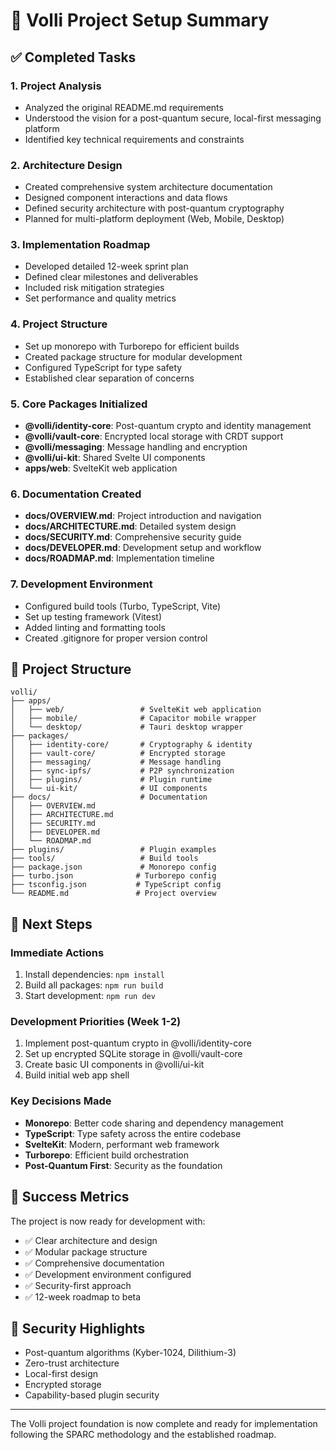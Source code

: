 # 🚀 Volli Project Setup Summary

## ✅ Completed Tasks

### 1. Project Analysis
- Analyzed the original README.md requirements
- Understood the vision for a post-quantum secure, local-first messaging platform
- Identified key technical requirements and constraints

### 2. Architecture Design
- Created comprehensive system architecture documentation
- Designed component interactions and data flows
- Defined security architecture with post-quantum cryptography
- Planned for multi-platform deployment (Web, Mobile, Desktop)

### 3. Implementation Roadmap
- Developed detailed 12-week sprint plan
- Defined clear milestones and deliverables
- Included risk mitigation strategies
- Set performance and quality metrics

### 4. Project Structure
- Set up monorepo with Turborepo for efficient builds
- Created package structure for modular development
- Configured TypeScript for type safety
- Established clear separation of concerns

### 5. Core Packages Initialized
- **@volli/identity-core**: Post-quantum crypto and identity management
- **@volli/vault-core**: Encrypted local storage with CRDT support
- **@volli/messaging**: Message handling and encryption
- **@volli/ui-kit**: Shared Svelte UI components
- **apps/web**: SvelteKit web application

### 6. Documentation Created
- **docs/OVERVIEW.md**: Project introduction and navigation
- **docs/ARCHITECTURE.md**: Detailed system design
- **docs/SECURITY.md**: Comprehensive security guide
- **docs/DEVELOPER.md**: Development setup and workflow
- **docs/ROADMAP.md**: Implementation timeline

### 7. Development Environment
- Configured build tools (Turbo, TypeScript, Vite)
- Set up testing framework (Vitest)
- Added linting and formatting tools
- Created .gitignore for proper version control

## 📁 Project Structure

```
volli/
├── apps/
│   ├── web/                 # SvelteKit web application
│   ├── mobile/              # Capacitor mobile wrapper
│   └── desktop/             # Tauri desktop wrapper
├── packages/
│   ├── identity-core/       # Cryptography & identity
│   ├── vault-core/          # Encrypted storage
│   ├── messaging/           # Message handling
│   ├── sync-ipfs/           # P2P synchronization
│   ├── plugins/             # Plugin runtime
│   └── ui-kit/              # UI components
├── docs/                    # Documentation
│   ├── OVERVIEW.md
│   ├── ARCHITECTURE.md
│   ├── SECURITY.md
│   ├── DEVELOPER.md
│   └── ROADMAP.md
├── plugins/                 # Plugin examples
├── tools/                   # Build tools
├── package.json             # Monorepo config
├── turbo.json              # Turborepo config
├── tsconfig.json           # TypeScript config
└── README.md               # Project overview
```

## 🚀 Next Steps

### Immediate Actions
1. Install dependencies: `npm install`
2. Build all packages: `npm run build`
3. Start development: `npm run dev`

### Development Priorities (Week 1-2)
1. Implement post-quantum crypto in @volli/identity-core
2. Set up encrypted SQLite storage in @volli/vault-core
3. Create basic UI components in @volli/ui-kit
4. Build initial web app shell

### Key Decisions Made
- **Monorepo**: Better code sharing and dependency management
- **TypeScript**: Type safety across the entire codebase
- **SvelteKit**: Modern, performant web framework
- **Turborepo**: Efficient build orchestration
- **Post-Quantum First**: Security as the foundation

## 🎯 Success Metrics

The project is now ready for development with:
- ✅ Clear architecture and design
- ✅ Modular package structure
- ✅ Comprehensive documentation
- ✅ Development environment configured
- ✅ Security-first approach
- ✅ 12-week roadmap to beta

## 🔐 Security Highlights

- Post-quantum algorithms (Kyber-1024, Dilithium-3)
- Zero-trust architecture
- Local-first design
- Encrypted storage
- Capability-based plugin security

---

The Volli project foundation is now complete and ready for implementation following the SPARC methodology and the established roadmap.